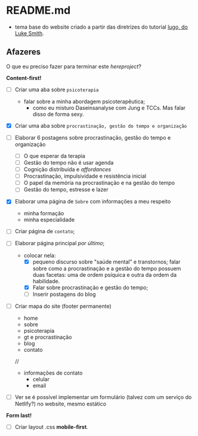 # README.md

- tema base do website criado a partir das diretrizes do tutorial [lugo, do Luke Smith](https://github.com/LukeSmithxyz/lugo).

## Afazeres

O que eu preciso fazer para terminar este _hereproject_?

**Content-first!**
- [ ] Criar uma aba sobre `psicoterapia` 
	- falar sobre a minha abordagem psicoterapêutica;
		- como eu misturo Daseinsanalyse com Jung e TCCs. Mas falar disso de forma sexy.
- [X] Criar uma aba sobre `procrastinação, gestão do tempo e organização`
- [ ] Elaborar 6 postagens sobre procrastinação, gestão do tempo e organização
	- [ ] O que esperar da terapia
	- [ ] Gestão do tempo não é usar agenda
	- [ ] Cognição distribuída e _affordances_
	- [ ] Procrastinação, impulsividade e resistência inicial
	- [ ] O papel da memória na procrastinação e na gestão do tempo
	- [ ] Gestão do tempo, estresse e lazer
- [X] Elaborar uma página de `Sobre` com informações a meu respeito
	- minha formação
	- minha especialidade
- [ ] Criar página de `contato`;
- [ ] Elaborar página principal _por último_;
	- colocar nela: 
		- [X] pequeno discurso sobre "saúde mental" e transtornos; falar sobre como a procrastinação e a gestão do tempo possuem duas facetas: uma de ordem psíquica e outra da ordem da habilidade.
		- [X] Falar sobre procrastinação e gestão do tempo;
		- [ ] Inserir postagens do blog

- [ ] Criar mapa do site (footer permanente)
	- home
	- sobre
	- psicoterapia
	- gt e procrastinação
	- blog
	- contato

	//

	- informações de contato
		- celular
		- email

- [ ] Ver se é possível implementar um formulário (talvez com um serviço do Netlify?) no website, mesmo estático

**Form last!**
- [ ] Criar layout .css **mobile-first**.
